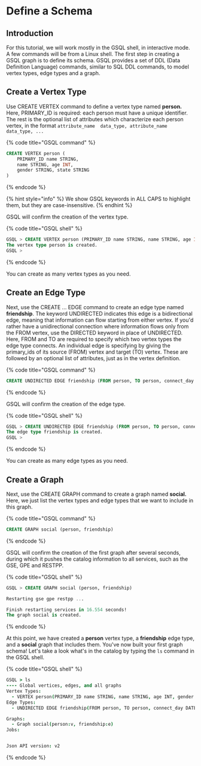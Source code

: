 # Define a Schema

## Introduction

For this tutorial, we will work mostly in the GSQL shell, in interactive mode. A few commands will be from a Linux shell. The first step in creating a GSQL graph is to define its schema. GSQL provides a set of DDL \(Data Definition Language\) commands, similar to SQL DDL commands, to model vertex types, edge types and a graph.

## Create a Vertex Type

Use CREATE VERTEX command to define a vertex type named **person.** Here, PRIMARY\_ID is required: each person must have a unique identifier. The rest is the optional list of attributes which characterize each person vertex, in the format `attribute_name  data_type, attribute_name  data_type, ...`

{% code title="GSQL command" %}
```sql
CREATE VERTEX person (
    PRIMARY_ID name STRING,
    name STRING, age INT,
    gender STRING, state STRING
)
```
{% endcode %}

{% hint style="info" %}
We show GSQL keywords in ALL CAPS to highlight them, but they are case-insensitive.
{% endhint %}

GSQL will confirm the creation of the vertex type.

{% code title="GSQL shell" %}
```sql
GSQL > CREATE VERTEX person (PRIMARY_ID name STRING, name STRING, age INT, gender STRING, state STRING)
The vertex type person is created.
GSQL >
```
{% endcode %}

You can create as many vertex types as you need.

## Create an Edge Type

Next, use the CREATE ... EDGE command to create an edge type named **friendship**. The keyword UNDIRECTED indicates this edge is a bidirectional edge, meaning that information can flow starting from either vertex. If you'd rather have a unidirectional connection where information flows only from the FROM vertex, use the DIRECTED keyword in place of UNDIRECTED.  Here, FROM and TO are required to specify which two vertex types the edge type connects. An individual edge is specifying by giving the primary\_ids of its source \(FROM\) vertex and target \(TO\) vertex. These are followed by an optional list of attributes, just as in the vertex definition.

{% code title="GSQL command" %}
```sql
CREATE UNDIRECTED EDGE friendship (FROM person, TO person, connect_day DATETIME)
```
{% endcode %}

GSQL will confirm the creation of the edge type.

{% code title="GSQL shell" %}
```sql
GSQL > CREATE UNDIRECTED EDGE friendship (FROM person, TO person, connect_day DATETIME)
The edge type friendship is created.
GSQL >
```
{% endcode %}

You can create as many edge types as you need.

## Create a Graph

Next, use the CREATE GRAPH command to create a graph named **social.** Here, we just list the vertex types and edge types that we want to include in this graph.

{% code title="GSQL command" %}
```sql
CREATE GRAPH social (person, friendship)
```
{% endcode %}

GSQL will confirm the creation of the first graph after several seconds, during which it pushes the catalog information to all services, such as the GSE, GPE and RESTPP.

{% code title="GSQL shell" %}
```sql
GSQL > CREATE GRAPH social (person, friendship)

Restarting gse gpe restpp ...

Finish restarting services in 16.554 seconds!
The graph social is created.
```
{% endcode %}

At this point, we have created a **person** vertex type, a **friendship** edge type, and a **social** graph that includes them. You've now built your first graph schema! Let's take a look what's in the catalog by typing the `ls` command in the GSQL shell.

{% code title="GSQL shell" %}
```coffeescript
GSQL > ls
---- Global vertices, edges, and all graphs
Vertex Types:
  - VERTEX person(PRIMARY_ID name STRING, name STRING, age INT, gender STRING, state STRING) WITH STATS="OUTDEGREE_BY_EDGETYPE"
Edge Types:
  - UNDIRECTED EDGE friendship(FROM person, TO person, connect_day DATETIME)

Graphs:
  - Graph social(person:v, friendship:e)
Jobs:


Json API version: v2
```
{% endcode %}



